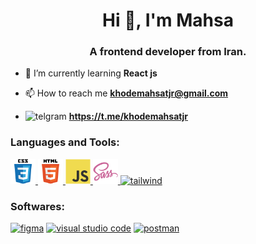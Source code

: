 <h1 align="center">Hi 👋, I'm Mahsa</h1>
<h3 align="center">A frontend developer from Iran.</h3>

- 🔭 I’m currently learning **React js**

- 📫 How to reach me **khodemahsatjr@gmail.com**

- <img src="https://www.vectorlogo.zone/logos/telegram/telegram-icon.svg" alt="telgram" width="20" height="20"/> **https://t.me/khodemahsatjr**

<h3 align="left">Languages and Tools:</h3>
<p align="left"> <a href="https://www.w3schools.com/css/" target="_blank" rel="noreferrer"> <img src="https://raw.githubusercontent.com/devicons/devicon/master/icons/css3/css3-original-wordmark.svg" alt="css3" width="40" height="40"/> </a> <a href="https://www.w3.org/html/" target="_blank" rel="noreferrer"> <img src="https://raw.githubusercontent.com/devicons/devicon/master/icons/html5/html5-original-wordmark.svg" alt="html5" width="40" height="40"/> </a> <a href="https://developer.mozilla.org/en-US/docs/Web/JavaScript" target="_blank" rel="noreferrer"> <img src="https://raw.githubusercontent.com/devicons/devicon/master/icons/javascript/javascript-original.svg" alt="javascript" width="40" height="40"/> </a> <a href="https://sass-lang.com" target="_blank" rel="noreferrer"> <img src="https://raw.githubusercontent.com/devicons/devicon/master/icons/sass/sass-original.svg" alt="sass" width="40" height="40"/> </a> <a href="https://tailwindcss.com/" target="_blank" rel="noreferrer"> <img src="https://www.vectorlogo.zone/logos/tailwindcss/tailwindcss-icon.svg" alt="tailwind" width="40" height="40"/> </a> </p>

<h3 align="left">Softwares:</h3>
<p align="left"> <a href="https://v2.tailwindcss.com/" target="_blank" rel="noreferrer"> <img src = "https://www.vectorlogo.zone/logos/figma/figma-icon.svg" alt="figma" width="40" height="40"/></a>
 <a href="https://code.visualstudio.com/" target="_blank" rel="noreferrer"> <img src = "https://www.vectorlogo.zone/logos/visualstudio_code/visualstudio_code-icon.svg" alt="visual studio code" width="40" height="40"/></a>
 <a href="https://www.postman.com/" target="_blank" rel="noreferrer"> <img src = "https://www.vectorlogo.zone/logos/getpostman/getpostman-icon.svg" alt="postman" width="40" height="40"/></a>
</p>
